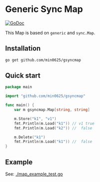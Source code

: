 # Generic Sync Map
[![GoDoc](https://pkg.go.dev/badge/github.com/gin-gonic/gin?status.svg)](https://pkg.go.dev/github.com/min0625/gsyncmap?tab=doc)


This Map is based on `generic` and `sync.Map`.

## Installation
```sh
go get github.com/min0625/gsyncmap
```

## Quick start
```go
package main

import "github.com/min0625/gsyncmap"

func main() {
	var m gsyncmap.Map[string, string]

	m.Store("k1", "v1")
	fmt.Println(m.Load("k1")) // v1 true
	fmt.Println(m.Load("k2")) //  false

	m.Delete("k1")
	fmt.Println(m.Load("k1")) //  false
}
```

## Example
See: [./map_example_test.go](./map_example_test.go)
